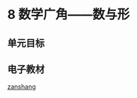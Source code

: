 # 8 数学广角——数与形

## 单元目标


## 电子教材

<Ebook grade="xxsx6a" :pages="107" :paged="111" ></Ebook>

[zanshang](../res/zanshang.md ':include')